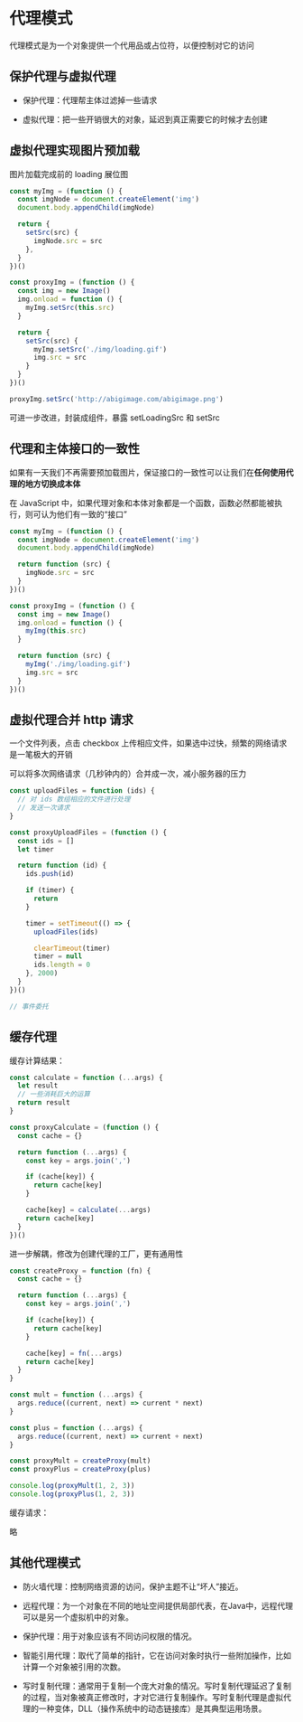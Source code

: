 # 代理模式

代理模式是为一个对象提供一个代用品或占位符，以便控制对它的访问

## 保护代理与虚拟代理

* 保护代理：代理帮主体过滤掉一些请求

* 虚拟代理：把一些开销很大的对象，延迟到真正需要它的时候才去创建

## 虚拟代理实现图片预加载

图片加载完成前的 loading 展位图

```js
const myImg = (function () {
  const imgNode = document.createElement('img')
  document.body.appendChild(imgNode)

  return {
    setSrc(src) {
      imgNode.src = src
    },
  }
})()

const proxyImg = (function () {
  const img = new Image()
  img.onload = function () {
    myImg.setSrc(this.src)
  }

  return {
    setSrc(src) {
      myImg.setSrc('./img/loading.gif')
      img.src = src
    }
  }
})()

proxyImg.setSrc('http://abigimage.com/abigimage.png')
```

可进一步改进，封装成组件，暴露 setLoadingSrc 和 setSrc

## 代理和主体接口的一致性

如果有一天我们不再需要预加载图片，保证接口的一致性可以让我们在**任何使用代理的地方切换成本体**

在 JavaScript 中，如果代理对象和本体对象都是一个函数，函数必然都能被执行，则可认为他们有一致的“接口”

```js
const myImg = (function () {
  const imgNode = document.createElement('img')
  document.body.appendChild(imgNode)

  return function (src) {
    imgNode.src = src
  }
})()

const proxyImg = (function () {
  const img = new Image()
  img.onload = function () {
    myImg(this.src)
  }

  return function (src) {
    myImg('./img/loading.gif')
    img.src = src
  }
})()
```

## 虚拟代理合并 http 请求

一个文件列表，点击 checkbox 上传相应文件，如果选中过快，频繁的网络请求是一笔极大的开销

可以将多次网络请求（几秒钟内的）合并成一次，减小服务器的压力

```js
const uploadFiles = function (ids) {
  // 对 ids 数组相应的文件进行处理
  // 发送一次请求
}

const proxyUploadFiles = (function () {
  const ids = []
  let timer

  return function (id) {
    ids.push(id)

    if (timer) {
      return
    }

    timer = setTimeout(() => {
      uploadFiles(ids)

      clearTimeout(timer)
      timer = null
      ids.length = 0
    }, 2000)
  }
})()

// 事件委托
```

## 缓存代理

缓存计算结果：

```js
const calculate = function (...args) {
  let result
  // 一些消耗巨大的运算
  return result
}

const proxyCalculate = (function () {
  const cache = {}

  return function (...args) {
    const key = args.join(',')

    if (cache[key]) {
      return cache[key]
    }

    cache[key] = calculate(...args)
    return cache[key]
  }
})()
```

进一步解耦，修改为创建代理的工厂，更有通用性

```js
const createProxy = function (fn) {
  const cache = {}

  return function (...args) {
    const key = args.join(',')

    if (cache[key]) {
      return cache[key]
    }

    cache[key] = fn(...args)
    return cache[key]
  }
}

const mult = function (...args) {
  args.reduce((current, next) => current * next)
}

const plus = function (...args) {
  args.reduce((current, next) => current + next)
}

const proxyMult = createProxy(mult)
const proxyPlus = createProxy(plus)

console.log(proxyMult(1, 2, 3))
console.log(proxyPlus(1, 2, 3))
```

缓存请求：

略

## 其他代理模式

* 防火墙代理：控制网络资源的访问，保护主题不让“坏人”接近。

* 远程代理：为一个对象在不同的地址空间提供局部代表，在Java中，远程代理可以是另一个虚拟机中的对象。

* 保护代理：用于对象应该有不同访问权限的情况。

* 智能引用代理：取代了简单的指针，它在访问对象时执行一些附加操作，比如计算一个对象被引用的次数。

* 写时复制代理：通常用于复制一个庞大对象的情况。写时复制代理延迟了复制的过程，当对象被真正修改时，才对它进行复制操作。写时复制代理是虚拟代理的一种变体，DLL（操作系统中的动态链接库）是其典型运用场景。
